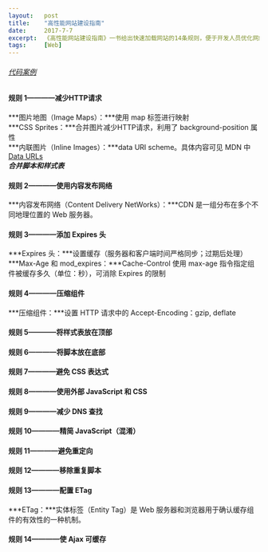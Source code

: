 ```yaml
---
layout:   post
title:    "高性能网站建设指南"
date:     2017-7-7
excerpt:  《高性能网站建设指南》一书给出快速加载网站的14条规则，便于开发人员优化网站性能。
tags:     [Web]
---
```


###### [代码案例](http://stevesouders.com/hpws/rules.php)
#### 规则 1————减少HTTP请求
***图片地图（Image Maps）：***使用 map 标签进行映射  
***CSS Sprites：***合并图片减少HTTP请求，利用了 background-position 属性  
***内联图片（Inline Images）：***data URI scheme。具体内容可见 MDN 中 [Data URLs](https://developer.mozilla.org/zh-CN/docs/Web/HTTP/data_URIs)  
***合并脚本和样式表***

#### 规则 2————使用内容发布网络
***内容发布网络（Content Delivery NetWorks）：***CDN 是一组分布在多个不同地理位置的 Web 服务器。

#### 规则 3————添加 Expires 头
***Expires 头：***设置缓存（服务器和客户端时间严格同步；过期后处理）  
***Max-Age 和 mod_expires：***Cache-Control 使用 max-age 指令指定组件被缓存多久（单位：秒），可消除 Expires 的限制

#### 规则 4————压缩组件
***压缩组件：***设置 HTTP 请求中的 Accept-Encoding：gzip, deflate

#### 规则 5————将样式表放在顶部

#### 规则 6————将脚本放在底部

#### 规则 7————避免 CSS 表达式

#### 规则 8————使用外部 JavaScript 和 CSS

#### 规则 9————减少 DNS 查找 

#### 规则 10————精简 JavaScript（混淆）

#### 规则 11————避免重定向

#### 规则 12————移除重复脚本

#### 规则 13————配置 ETag
***ETag：***实体标签（Entity Tag）是 Web 服务器和浏览器用于确认缓存组件的有效性的一种机制。

#### 规则 14————使 Ajax 可缓存
